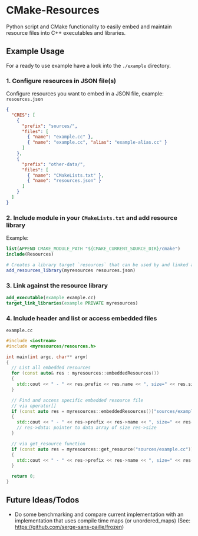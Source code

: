# CMake-Resources

Python script and CMake functionality to easily embed and maintain resource files into
C++ executables and libraries.

## Example Usage

For a ready to use example have a look into the `./example` directory.

### 1. Configure resources in JSON file(s)

Configure resources you want to embed in a JSON file, example: `resources.json`

```json
{
  "CRES": [
    {
      "prefix": "sources/",
      "files": [
        { "name": "example.cc" },
        { "name": "example.cc", "alias": "example-alias.cc" }
      ]
    },
    {
      "prefix": "other-data/",
      "files": [
        { "name": "CMakeLists.txt" },
        { "name": "resources.json" }
      ]
    }
  ]
}
```
### 2. Include module in your `CMakeLists.txt` and add resource library

Example:

```cmake
list(APPEND CMAKE_MODULE_PATH "${CMAKE_CURRENT_SOURCE_DIR}/cmake")
include(Resources)

# Creates a library target `resources` that can be used by and linked against all other targets.
add_resources_library(myresources resources.json)
```

### 3. Link against the resource library

```cmake
add_executable(example example.cc)
target_link_libraries(example PRIVATE myresources)
```

### 4. Include header and list or access embedded files

`example.cc`
```cpp
#include <iostream>
#include <myresources/resources.h>

int main(int argc, char** argv)
{
  // List all embedded resources
  for (const auto& res : myresources::embeddedResources())
  {
    std::cout << " - " << res.prefix << res.name << ", size=" << res.size << std::endl;
  }

  // Find and access specific embedded resource file
  // via operator[]
  if (const auto res = myresources::embeddedResources()["sources/example.cc"])
  {
    std::cout << " - " << res->prefix << res->name << ", size=" << res->size << std::endl;
    // res->data: pointer to data array of size res->size
  }

  // via get_resource function
  if (const auto res = myresources::get_resource("sources/example.cc"))
  {
    std::cout << " - " << res->prefix << res->name << ", size=" << res->size << std::endl;
  }

  return 0;
}
```


## Future Ideas/Todos

* Do some benchmarking and compare current implementation with an implementation that uses
  compile time maps (or unordered_maps) (See: https://github.com/serge-sans-paille/frozen)